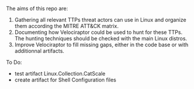 The aims of this repo are:
1. Gathering all relevant TTPs threat actors can use in Linux and
   organize them according the MITRE ATT&CK matrix.
2. Documenting how Velociraptor could be used to hunt for these TTPs.
   The hunting techniques should be checked with the main Linux distros.
3. Improve Velociraptor to fill missing gaps, either in the code base
   or with additionnal artifacts.


To Do:
- test artifact Linux.Collection.CatScale
- create artifact for Shell Configuration files